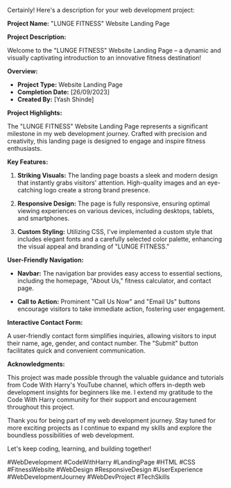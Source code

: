 Certainly! Here's a description for your web development project:

**Project Name:** "LUNGE FITNESS" Website Landing Page

**Project Description:**

Welcome to the "LUNGE FITNESS" Website Landing Page – a dynamic and visually captivating introduction to an innovative fitness destination!

**Overview:**
- **Project Type:** Website Landing Page
- **Completion Date:** [26/09/2023]
- **Created By:** [Yash Shinde]

**Project Highlights:**

The "LUNGE FITNESS" Website Landing Page represents a significant milestone in my web development journey. Crafted with precision and creativity, this landing page is designed to engage and inspire fitness enthusiasts.

**Key Features:**

1. **Striking Visuals:** The landing page boasts a sleek and modern design that instantly grabs visitors' attention. High-quality images and an eye-catching logo create a strong brand presence.

2. **Responsive Design:** The page is fully responsive, ensuring optimal viewing experiences on various devices, including desktops, tablets, and smartphones.

3. **Custom Styling:** Utilizing CSS, I've implemented a custom style that includes elegant fonts and a carefully selected color palette, enhancing the visual appeal and branding of "LUNGE FITNESS."

**User-Friendly Navigation:**

- **Navbar:** The navigation bar provides easy access to essential sections, including the homepage, "About Us," fitness calculator, and contact page.

- **Call to Action:** Prominent "Call Us Now" and "Email Us" buttons encourage visitors to take immediate action, fostering user engagement.

**Interactive Contact Form:**

A user-friendly contact form simplifies inquiries, allowing visitors to input their name, age, gender, and contact number. The "Submit" button facilitates quick and convenient communication.

**Acknowledgments:**

This project was made possible through the valuable guidance and tutorials from Code With Harry's YouTube channel, which offers in-depth web development insights for beginners like me. I extend my gratitude to the Code With Harry community for their support and encouragement throughout this project.


Thank you for being part of my web development journey. Stay tuned for more exciting projects as I continue to expand my skills and explore the boundless possibilities of web development.

Let's keep coding, learning, and building together!

#WebDevelopment #CodeWithHarry #LandingPage #HTML #CSS #FitnessWebsite #WebDesign #ResponsiveDesign #UserExperience #WebDevelopmentJourney #WebDevProject #TechSkills
